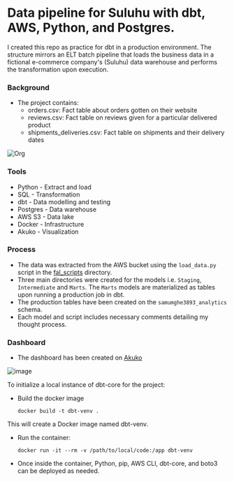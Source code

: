 # Data pipeline for Suluhu with dbt, AWS, Python, and Postgres.

I created this repo as practice for dbt in a production environment. The structure mirrors an ELT batch pipeline that loads the business data in a fictional e-commerce company's (Suluhu) data warehouse and performs the transformation upon execution.

 ### Background
 
 - The project contains:
   - orders.csv: Fact table about orders gotten on their website
   - reviews.csv: Fact table on reviews given for a particular delivered product
   - shipments_deliveries.csv: Fact table on shipments and their delivery dates

![Org](https://github.com/mghendi/analyticsengineering/assets/26303032/928361ad-0cdb-4770-b7b2-33ff21e95f13)

 ### Tools

 - Python - Extract and load
 - SQL - Transformation
 - dbt - Data modelling and testing
 - Postgres - Data warehouse
 - AWS S3 - Data lake
 - Docker - Infrastructure
 - Akuko - Visualization
 
 ### Process
 
 - The data was extracted from the AWS bucket using the `load_data.py` script in the [fal_scripts](https://blog.fal.ai/populate-dbt-models-with-csv-data/) directory.
 - Three main directories were created for the models i.e. `Staging`, `Intermediate` and `Marts`. The `Marts` models are materialized as tables upon running a production job in dbt.
 - The production tables have been created on the `samumghe3893_analytics` schema.
 - Each model and script includes necessary comments detailing my thought process.

### Dashboard

- The dashboard has been created on [Akuko](akuko.io)

![image](https://github.com/mghendi/suluhu/assets/26303032/9741074e-e036-4c32-a20e-f1b0031456aa)


To initialize a local instance of dbt-core for the project:
 - Build the docker image

   `docker build -t dbt-venv .`
   
  This will create a Docker image named dbt-venv.

- Run the container:

  `docker run -it --rm -v /path/to/local/code:/app dbt-venv`

- Once inside the container, Python, pip, AWS CLI, dbt-core, and boto3 can be deployed as needed.
